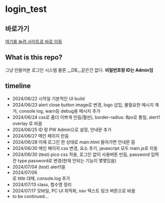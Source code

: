 # login_test

## 바로가기
[여기를 눌려 사이트로 바로 이동](https://jungo194349.github.io/login_page/login_one/main.html)

## What is this repo?

그냥 만들어본 로그인 시스템
물론 __DB__같은건 없다.
**비밀번호랑 ID는 Admin임**

## timeline

- 2024/06/22 시작일 기본적인 UI build
- 2024/06/23 alert close button image로 변경, logo 삽입, 불필요한 메시지 제거, console log, warn등 debug용 메시지 추가
- 2024/06/24 css로 좀더 이쁘게 만듬(훨씬), border-radius: 8px로 통일, alert1 overlay 로 바꿈
- 2024/06/25 ID 랑 PW Admin으로 설정, 안내문 추가
- 2024/06/27 메인 페이지 만듬
- 2024/06/28 이재 로그인 한 상태로 main.html 들어가면 안내문 뜸
- 2024/06/30 메인 페이지 css 변경, 요소 추가, javascript 모두 main.js로 이동
- 2024/06/30 (test) pico css 적용, 로그인 없이 사용버튼 만듬, password 입력칸 type password로 변경(현재 안되는 기능이 몇몇있음)
- 2024/07/04 (test) alert1을 <dialog>로 바꿈, 안쓰는 css정리, 일부 텍스트 변경
- 2024/07/06 <nav>로 title 대채, console.log 추가
- 2024/07/13 class, 함수명 정리
- 2024/07/17 모바일, PC UI 최적화, nav 텍스트 링크 버튼으로 바꿈
- to be continued...

